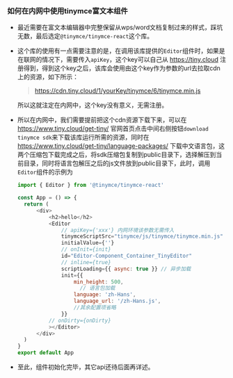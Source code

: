 ### 如何在内网中使用tinymce富文本组件

- 最近需要在富文本编辑器中完整保留从wps/word文档复制过来的样式，踩坑无数，最后选定`@tinymce/tinymce-react`这个库。

- 这个库的使用有一点需要注意的是，在调用该库提供的`Editor`组件时，如果是在联网的情况下，需要传入`apiKey`，这个key可以自己从 https://tiny.cloud 注册得到，得到这个key之后，该库会使用由这个key作为参数的url去拉取cdn上的资源，如下所示：

  > https://cdn.tiny.cloud/1/yourKey/tinymce/6/tinymce.min.js 

  所以这就注定在内网中，这个key没有意义，无需注册。

- 所以在内网中，我们需要提前把这个cdn资源下载下来，可以在 https://www.tiny.cloud/get-tiny/ 官网首页点击中间右侧按钮`download tinymce sdk`来下载该库运行所需的资源，同时在 https://www.tiny.cloud/get-tiny/language-packages/ 下载中文语言包，这两个压缩包下载完成之后，将sdk压缩包复制到public目录下，选择解压到当前目录，同时将语言包解压之后的js文件放到public目录下，此时，调用`Editor`组件的示例为

  ```javascript
  import { Editor } from '@tinymce/tinymce-react'
  
  const App = () => {
  	return (
  		<div>
  			<h2>hello</h2>
  			<Editor
  				// apiKey={'xxx'} 内网环境该参数无需传入
  				tinymceScriptSrc="tinymce/js/tinymce/tinymce.min.js"
  				initialValue={''}
  				// onInit={init}
  				id="Editor-Component_Container_TinyEditor"
  				// inline={true}
  				scriptLoading={{ async: true }} // 异步加载
  				init={{
  					min_height: 500,
                      // 语言包加载
  					language: 'zh-Hans',
  					language_url: '/zh-Hans.js',
  					//其余配置项省略
  				}}
  			// onDirty={onDirty}
  			></Editor>
  		</div>
  	)
  }
  export default App
  ```
  
  

- 至此，组件初始化完毕，其它api还待后面再详述。